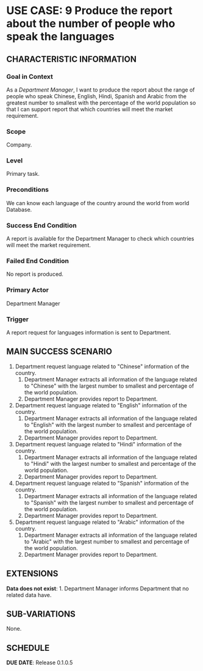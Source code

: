 # USE CASE: 9 Produce the report about the number of people who speak the languages

## CHARACTERISTIC INFORMATION

### Goal in Context

As a *Department Manager*, I want to produce the report about the range of people who speak Chinese, English, Hindi, Spanish and Arabic from the greatest number to smallest with the percentage of the world population so that I can support report that which countries will meet the market requirement.
### Scope

Company.

### Level

Primary task.

### Preconditions

We can know each language of the country around the world from world Database.

### Success End Condition

A report is available for the Department Manager to check which countries will meet the market requirement.

### Failed End Condition

No report is produced.

### Primary Actor

Department Manager

### Trigger

A report request for languages information is sent to Department.

## MAIN SUCCESS SCENARIO

1. Department request language related to "Chinese" information of the country.
   1. Department Manager extracts all information of the language related to "Chinese" with the largest number to smallest and percentage of the world population.
   2. Department Manager provides report to Department.
2. Department request language related to "English" information of the country.
   1. Department Manager extracts all information of the language related to "English" with the largest number to smallest and percentage of the world population.
   2. Department Manager provides report to Department.
3. Department request language related to "Hindi" information of the country.
   1. Department Manager extracts all information of the language related to "Hindi" with the largest number to smallest and percentage of the world population.
   2. Department Manager provides report to Department.
4. Department request language related to "Spanish" information of the country.
   1. Department Manager extracts all information of the language related to "Spanish" with the largest number to smallest and percentage of the world population.
   2. Department Manager provides report to Department.
5. Department request language related to "Arabic" information of the country.
   1. Department Manager extracts all information of the language related to "Arabic" with the largest number to smallest and percentage of the world population.
   2. Department Manager provides report to Department.

## EXTENSIONS

**Data does not exist**:
    1. Department Manager informs Department that no related data have.

## SUB-VARIATIONS

None.

## SCHEDULE

**DUE DATE**: Release 0.1.0.5